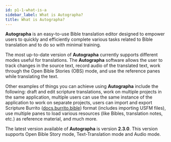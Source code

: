 ```yaml
---
id: p1-1-what-is-a
sidebar_label: What is Autographa?
title: What is Autographa?
---
```


**Autographa** is an easy-to-use Bible translation editor designed to empower users to quickly and efficiently complete various tasks related to Bible translation and to do so with minimal training.

The most up-to-date version of **Autographa** currently supports different modes useful for translations. The **Autographa** software allows the user to track changes in the source text, record audio of the translated text, work through the Open Bible Stories (OBS) mode, and use the reference panes while translating the text. 

Other examples of things you can achieve using **Autographa** include the following: draft and edit scripture translations, work on multiple projects in the same application, multiple users can use the same instance of the application to work on separate projects, users can import and export Scripture Burrito ([docs.burrito.bible](https://docs.burrito.bible/)) format (includes importing USFM files), use multiple panes to load various resources (like Bibles, translation notes, etc.) as reference material, and much more. 

The latest version available of **Autographa** is version **2.3.0**. This version supports Open Bible Story mode, Text-Translation mode and Audio mode.

